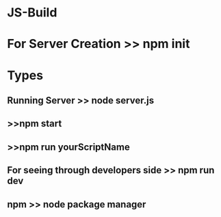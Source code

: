 # JS-Build

# For Server Creation >> npm init

# Types
## Running Server >> node server.js
## >>npm start
## >>npm run yourScriptName

## For seeing through  developers side >> npm run dev

## npm >> node package manager